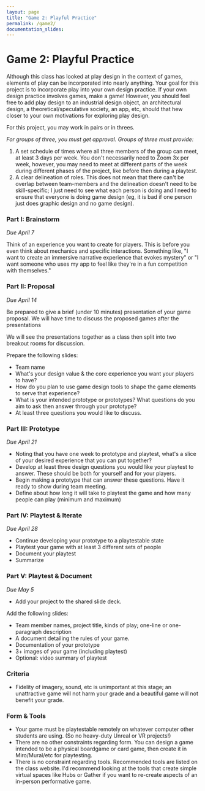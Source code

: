 ```yaml
---
layout: page
title: "Game 2: Playful Practice"
permalink: /game2/
documentation_slides:
---
```


# Game 2: Playful Practice

Although this class has looked at play design in the context of games, elements of play can be incorporated into nearly anything. Your goal for this project is to incorporate play into your own design practice. If your own design practice involves games, make a game! However, you should feel free to add play design to an industrial design object, an architectural design, a theoretical/speculative society, an app, etc, should that hew closer to your own motivations for exploring play design.

For this project, you may work in pairs or in threes.

_For groups of three, you must get approval. Groups of three must provide:_

1.  A set schedule of times where all three members of the group can meet, at least 3 days per week. You don't necessarily need to Zoom 3x per week, however, you may need to meet at different parts of the week during different phases of the project, like before then during a playtest.
2.  A clear delineation of roles. This does not mean that there can't be overlap between team-members and the delineation doesn't need to be skill-specific; I just need to see what each person is doing and I need to ensure that everyone is doing game design (eg, it is bad if one person just does graphic design and no game design).

### Part I: Brainstorm

_Due April 7_

Think of an experience you want to create for players. This is before you even think about mechanics and specific interactions. Something like, "I want to create an immersive narrative experience that evokes mystery" or "I want someone who uses my app to feel like they're in a fun competition with themselves."

### Part II: Proposal

_Due April 14_

Be prepared to give a brief (under 10 minutes) presentation of your game proposal. We will have time to discuss the proposed games after the presentations

We will see the presentations together as a class then split into two breakout rooms for discussion.

Prepare the following slides:

- Team name
- What's your design value &amp; the core experience you want your players to have?
- How do you plan to use game design tools to shape the game elements to serve that experience?
- What is your intended prototype or prototypes? What questions do you aim to ask then answer through your prototype?
- At least three questions you would like to discuss.

### <a name="ii"></a>Part III: Prototype

_Due April 21_

- Noting that you have one week to prototype and playtest, what's a slice of your desired experience that you can put together?
- Develop at least three design questions you would like your playtest to answer. These should be both for yourself and for your players.
- Begin making a prototype that can answer these questions. Have it ready to show during team meeting.
- Define about how long it will take to playtest the game and how many people can play (minimum and maximum)

### <a name="iii"></a>Part IV: Playtest & Iterate

_Due April 28_

- Continue developing your prototype to a playtestable state
- Playtest your game with at least 3 different sets of people
- Document your playtest
- Summarize

### <a name="iv"></a>Part V: Playtest & Document

_Due May 5_

- Add your project to the shared slide deck.

Add the following slides:

- Team member names, project title, kinds of play; one-line or one-paragraph description
- A document detailing the rules of your game.
- Documentation of your prototype
- 3+ images of your game (including playtest)
- Optional: video summary of playtest

### Criteria

- Fidelity of imagery, sound, etc is unimportant at this stage; an unattractive game will not harm your grade and a beautiful game will not benefit your grade.

### Form &amp; Tools

- Your game must be playtestable remotely on whatever computer other students are using. (So no heavy-duty Unreal or VR projects!)
- There are no other constraints regarding form. You can design a game intended to be a physical boardgame or card game, then create it in Miro/Mural/etc for playtesting.
- There is no constraint regarding tools. Recommended tools are listed on the class website. I'd recommend looking at the tools that create simple virtual spaces like Hubs or Gather if you want to re-create aspects of an in-person performative game.
